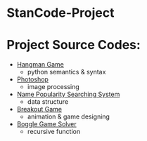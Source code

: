 # StanCode-Project


# Project Source Codes:
* [Hangman Game](https://github.com/ma4ever/StanCode-Project/blob/main/StanCode_Project/hangman_game/hangman.py)
  * python semantics & syntax
* [Photoshop](https://github.com/ma4ever/StanCode-Project/blob/main/StanCode_Project/photoshop/stanCodoshop.py)
  * image processing
* [Name Popularity Searching System](https://github.com/ma4ever/StanCode-Project/blob/main/StanCode_Project/name_popularity_searching/babygraphics.py)
  * data structure
* [Breakout Game](https://github.com/ma4ever/StanCode-Project/blob/main/StanCode_Project/break_out_game/breakout.py)
  * animation & game designing
* [Boggle Game Solver](https://github.com/ma4ever/StanCode-Project/blob/main/StanCode_Project/boggle_game_solver/boggle.py)   
  * recursive function
